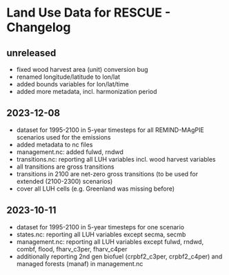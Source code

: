 # Land Use Data for RESCUE - Changelog

## unreleased

- fixed wood harvest area (unit) conversion bug
- renamed longitude/latitude to lon/lat
- added bounds variables for lon/lat/time
- added more metadata, incl. harmonization period

## 2023-12-08

- dataset for 1995-2100 in 5-year timesteps for all REMIND-MAgPIE scenarios used for the emissions
- added metadata to nc files
- management.nc: added fulwd, rndwd
- transitions.nc: reporting all LUH variables incl. wood harvest variables
- all transitions are gross transitions
- transitions in 2100 are net-zero gross transitions (to be used for extended (2100-2300) scenarios)
- cover all LUH cells (e.g. Greenland was missing before)


## 2023-10-11

- dataset for 1995-2100 in 5-year timesteps for one scenario
- states.nc: reporting all LUH variables except secma, secmb
- management.nc: reporting all LUH variables except fulwd, rndwd, combf, flood, fharv_c3per, fharv_c4per
- additionally reporting 2nd gen biofuel (crpbf2_c3per, crpbf2_c4per) and managed forests (manaf) in management.nc
